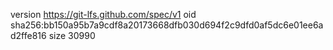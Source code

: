 version https://git-lfs.github.com/spec/v1
oid sha256:bb150a95b7a9cdf8a20173668dfb030d694f2c9dfd0af5dc6e01ee6ad2ffe816
size 30990
